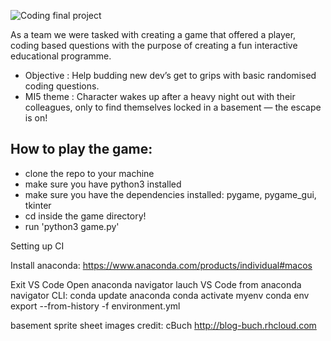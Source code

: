 ![Coding final project](https://user-images.githubusercontent.com/92406004/157898876-025b2e86-d9db-4fa7-9e22-917e356f5cde.jpg)



As a team we were tasked with creating a game that offered a player, coding based questions with the purpose of creating a fun interactive educational programme. 
* Objective : Help budding new dev’s get to grips with basic randomised coding questions.
* MI5 theme : Character wakes up after a heavy night out with their colleagues, only to find themselves locked in a basement — the escape is on! 


## How to play the game: ##
- clone the repo to your machine
- make sure you have python3 installed
- make sure you have the dependencies installed: pygame, pygame_gui, tkinter
- cd inside the game directory!
- run 'python3 game.py'




Setting up CI

Install anaconda:
https://www.anaconda.com/products/individual#macos 

Exit VS Code
Open anaconda navigator
lauch VS Code from anaconda navigator
CLI: conda update anaconda
     conda activate myenv 
     conda env export --from-history -f environment.yml
     
basement sprite sheet images credit: cBuch http://blog-buch.rhcloud.com






